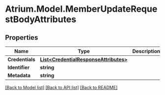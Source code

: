 # Atrium.Model.MemberUpdateRequestBodyAttributes
## Properties

Name | Type | Description | Notes
------------ | ------------- | ------------- | -------------
**Credentials** | [**List&lt;CredentialResponseAttributes&gt;**](CredentialResponseAttributes.md) |  | [optional] 
**Identifier** | **string** |  | [optional] 
**Metadata** | **string** |  | [optional] 

[[Back to Model list]](../README.md#documentation-for-models) [[Back to API list]](../README.md#documentation-for-api-endpoints) [[Back to README]](../README.md)


